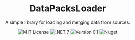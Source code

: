 <div align="center">
<h1>DataPacksLoader</h1>

A simple library for loading and merging data from sources.

![MIT License](https://img.shields.io/badge/license-MIT-green)
![.NET 7](https://img.shields.io/badge/platform-.NET%207-blue)
![Version 0.1](https://img.shields.io/badge/version-0.1-yellow)
![Nuget](https://img.shields.io/badge/nuget-0.1-blue)
</div>
